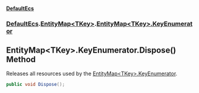 #### [DefaultEcs](./index.md 'index')
### [DefaultEcs](./DefaultEcs.md 'DefaultEcs').[EntityMap&lt;TKey&gt;](./DefaultEcs-EntityMap-TKey-.md 'DefaultEcs.EntityMap&lt;TKey&gt;').[EntityMap&lt;TKey&gt;.KeyEnumerator](./DefaultEcs-EntityMap-TKey--KeyEnumerator.md 'DefaultEcs.EntityMap&lt;TKey&gt;.KeyEnumerator')
## EntityMap&lt;TKey&gt;.KeyEnumerator.Dispose() Method
Releases all resources used by the [EntityMap&lt;TKey&gt;.KeyEnumerator](./DefaultEcs-EntityMap-TKey--KeyEnumerator.md 'DefaultEcs.EntityMap&lt;TKey&gt;.KeyEnumerator').  
```csharp
public void Dispose();
```
